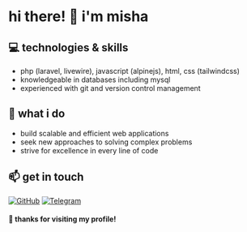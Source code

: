 # hi there! :wave: i'm misha

## :computer: technologies & skills
- php (laravel, livewire), javascript (alpinejs), html, css (tailwindcss)
- knowledgeable in databases including mysql
- experienced with git and version control management

## :rocket: what i do
- build scalable and efficient web applications
- seek new approaches to solving complex problems
- strive for excellence in every line of code

## :mailbox: get in touch
[![GitHub](https://img.shields.io/badge/GitHub-Profile-blue?logo=github&style=flat-square&logoColor=white)](https://github.com/mishkozyr)
[![Telegram](https://img.shields.io/badge/Telegram-Chat-blue?logo=telegram&style=flat-square&logoColor=white)](https://t.me/mishkozyr)


#### :pray: thanks for visiting my profile!

